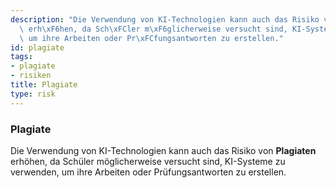 ```yaml
---
description: "Die Verwendung von KI-Technologien kann auch das Risiko von Plagiaten\
  \ erh\xF6hen, da Sch\xFCler m\xF6glicherweise versucht sind, KI-Systeme zu verwenden,\
  \ um ihre Arbeiten oder Pr\xFCfungsantworten zu erstellen."
id: plagiate
tags:
- plagiate
- risiken
title: Plagiate
type: risk
---
```



### Plagiate

Die Verwendung von KI-Technologien kann auch das Risiko von **Plagiaten** erhöhen, da Schüler möglicherweise versucht sind, KI-Systeme zu verwenden, um ihre Arbeiten oder Prüfungsantworten zu erstellen.
